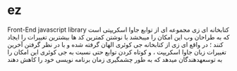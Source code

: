 # ez
Front-End javascript library
کتابخانه ای زی مجموعه ای از توابع جاوا اسکریپتی است که به طراحان وب این امکان را میبخشد با نوشتن کمترین کد ها بیشترین تغییرات را ایجاد کنند ؛ در واقع ای زی از کتابخانه جی کوئری الهان گرفته شده و با در نظر گرفتن آخرین تغییرات زبان جاوا اسکریپت ، و کوتاه کردن توابع حتی نسبت به جی کوئری این امکان را به توسعهدهندگان میدهد که به طور چشمگیری زمان برنامه نویسی خود را کاهش دهند
